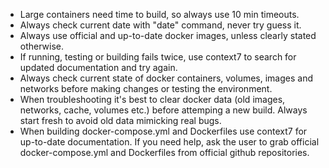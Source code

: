 - Large containers need time to build, so always use 10 min timeouts.
- Always check current date with "date" command, never try guess it.
- Always use official and up-to-date docker images, unless clearly stated otherwise.
- If running, testing or building fails twice, use context7 to search for updated documentation and try again.
- Always check current state of docker containers, volumes, images and networks before making changes or testing the environment.
- When troubleshooting it's best to clear docker data (old images, networks, cache, volumes etc.) before attemping a new build. Always start fresh to avoid old data mimicking real bugs.
- When building docker-compose.yml and Dockerfiles use context7 for up-to-date documentation. If you need help, ask the user to grab official docker-compose.yml and Dockerfiles from official github repositories.
